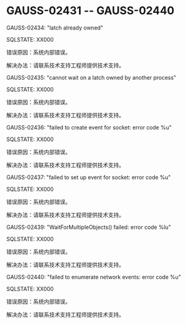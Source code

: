 # GAUSS-02431 -- GAUSS-02440<a name="ZH-CN_TOPIC_0302073670"></a>

GAUSS-02434: "latch already owned"

SQLSTATE: XX000

错误原因：系统内部错误。

解决办法：请联系技术支持工程师提供技术支持。

GAUSS-02435: "cannot wait on a latch owned by another process"

SQLSTATE: XX000

错误原因：系统内部错误。

解决办法：请联系技术支持工程师提供技术支持。

GAUSS-02436: "failed to create event for socket: error code %u"

SQLSTATE: XX000

错误原因：系统内部错误。

解决办法：请联系技术支持工程师提供技术支持。

GAUSS-02437: "failed to set up event for socket: error code %u"

SQLSTATE: XX000

错误原因：系统内部错误。

解决办法：请联系技术支持工程师提供技术支持。

GAUSS-02439: "WaitForMultipleObjects\(\) failed: error code %lu"

SQLSTATE: XX000

错误原因：系统内部错误。

解决办法：请联系技术支持工程师提供技术支持。

GAUSS-02440: "failed to enumerate network events: error code %u"

SQLSTATE: XX000

错误原因：系统内部错误。

解决办法：请联系技术支持工程师提供技术支持。

